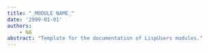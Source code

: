 ```yaml
---
title: "_MODULE NAME_"
date: '2999-01-01'
authors: 
    - NA
abstract: "Template for the documentation of LispUsers modules."
---
```


